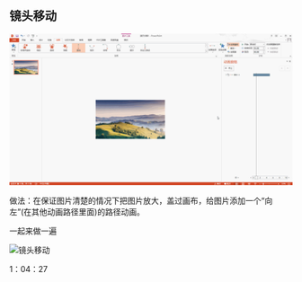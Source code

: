 ## 镜头移动

![镜头移动](https://raw.githubusercontent.com/huxiaoning/img/master/20201210232755.gif)

做法：在保证图片清楚的情况下把图片放大，盖过画布，给图片添加一个“向左”(在其他动画路径里面)的路径动画。

一起来做一遍

![镜头移动](https://raw.githubusercontent.com/huxiaoning/img/master/20201210233148.gif)

1：04：27
